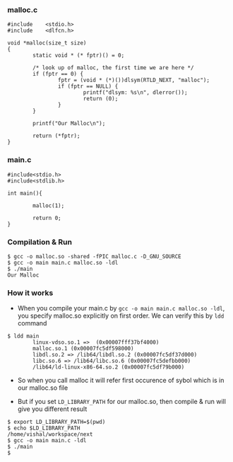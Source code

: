 
### malloc.c

```
#include    <stdio.h>
#include    <dlfcn.h>

void *malloc(size_t size)
{
        static void * (* fptr)() = 0;

        /* look up of malloc, the first time we are here */
        if (fptr == 0) {
                fptr = (void * (*)())dlsym(RTLD_NEXT, "malloc");
                if (fptr == NULL) {
                        printf("dlsym: %s\n", dlerror());
                        return (0);
                }
        }

        printf("Our Malloc\n");

        return (*fptr);
}
```

### main.c

```
#include<stdio.h>
#include<stdlib.h>

int main(){

        malloc(1);

        return 0;
}
```

### Compilation & Run
```
$ gcc -o malloc.so -shared -fPIC malloc.c -D_GNU_SOURCE
$ gcc -o main main.c malloc.so -ldl
$ ./main
Our Malloc
```

### How it works
- When you compile your main.c by `gcc -o main main.c malloc.so -ldl`, you specify malloc.so explicitly on first order. We can verify this by `ldd` command
```
$ ldd main
        linux-vdso.so.1 =>  (0x00007fff37bf4000)
        malloc.so.1 (0x00007fc5df598000)
        libdl.so.2 => /lib64/libdl.so.2 (0x00007fc5df37d000)
        libc.so.6 => /lib64/libc.so.6 (0x00007fc5defbb000)
        /lib64/ld-linux-x86-64.so.2 (0x00007fc5df79b000)
```
- So when you call malloc it will refer first occurence of sybol which is in our malloc.so file

- But if you set `LD_LIBRARY_PATH` for our malloc.so, then compile & run will give you different result
```
$ export LD_LIBRARY_PATH=$(pwd)
$ echo $LD_LIBRARY_PATH
/home/vishal/workspace/next
$ gcc -o main main.c -ldl
$ ./main
$

```

